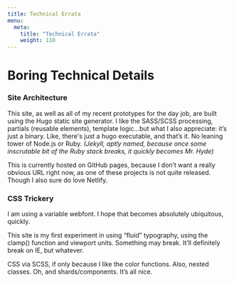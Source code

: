 ```yaml
---
title: Technical Errata
menu:
  meta:
    title: "Technical Errata"
    weight: 110
---
```


# Boring Technical Details

### Site Architecture

This site, as well as all of my recent prototypes for the day job, are built using the Hugo static site generator. I like the SASS/SCSS processing, partials (reusable elements), template logic…but what I also appreciate: it’s just a binary. Like, there's just a hugo executable, and that’s it. No leaning tower of Node.js or Ruby. *(Jekyll, aptly named, because once some inscrutable bit of the Ruby stack breaks, it quickly becomes Mr. Hyde)*

This is currently hosted on GitHub pages, because I don’t want a really obvious URL right now, as one of these projects is not quite released. Though I also sure do love Netlify.

### CSS Trickery

I am using a variable webfont. I hope that becomes absolutely ubiquitous, quickly.

This site is my first experiment in using “fluid” typography, using the clamp() function and viewport units. Something may break. It’ll definitely break on IE, but whatever.

CSS via SCSS, if only because I like the color functions. Also, nested classes. Oh, and shards/components. It’s all nice.